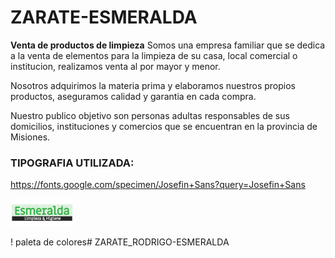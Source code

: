 # ZARATE-ESMERALDA
**Venta de productos de limpieza**
Somos una empresa familiar que se dedica a la venta de elementos para la limpieza de su casa, local comercial o institucion, realizamos venta al por mayor y menor.

Nosotros adquirimos la materia prima y elaboramos nuestros propios productos, aseguramos calidad y garantia en cada compra.

Nuestro publico objetivo son personas adultas responsables de sus domicilios, instituciones y comercios que se encuentran en la provincia de Misiones.

### TIPOGRAFIA UTILIZADA: ###

https://fonts.google.com/specimen/Josefin+Sans?query=Josefin+Sans


![LOGO DE LA EMPRESA](/entregable%201/img/logo%20100x50.jpg)

! paleta de colores# ZARATE_RODRIGO-ESMERALDA
